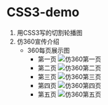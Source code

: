 # CSS3-demo

1. 用CSS3写的切割轮播图
2. 仿360宣传介绍
	+ 360每页展示图
		- 第一页
		![仿360第一页](./仿360/images/1.jpg)
		- 第二页
		![仿360第二页](./仿360/images/2.jpg)
		- 第三页
		![仿360第三页](./仿360/images/3.jpg)
		- 第四页
		![仿360第四页](./仿360/images/4.jpg)
		- 第五页
		![仿360第五页](./仿360/images/5.jpg)